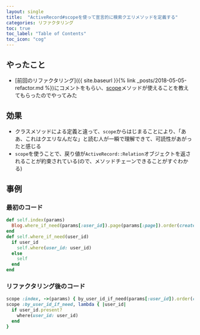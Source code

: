 ```yaml
---
layout: single
title:  "ActiveRecord#scopeを使って宣言的に検索クエリメソッドを定義する"
categories: リファクタリング
toc: true
toc_label: "Table of Contents"
toc_icon: "cog"
---
```


## やったこと

* [前回のリファクタリング]({{ site.baseurl }}{% link _posts/2018-05-05-refactor.md %})にコメントをもらい、[scope](https://apidock.com/rails/ActiveRecord/NamedScope/ClassMethods/scope)メソッドが使えることを教えてもらったのでやってみた

## 効果

* クラスメソッドによる定義と違って、`scope`からはじまることにより、「ああ、これはクエリなんだな」と読む人が一瞬で理解できて、可読性があがったと感じる
* `scope`を使うことで、戻り値が`ActiveRecord::Relation`オブジェクトを返されることが約束されている(ので、メソッドチェーンできることがすぐわかる)

## 事例

### 最初のコード

```ruby
def self.index(params)
  Blog.where_if_need(params[:user_id]).page(params[:page]).order(created_at: :desc)
end
def self.where_if_need(user_id)
  if user_id
    self.where(user_id: user_id)
  else
    self
  end
end
```

### リファクタリング後のコード

```ruby
scope :index, ->(params) { by_user_id_if_need(params[:user_id]).order(created_at: :desc).page(params[:page]) }
scope :by_user_id_if_need, lambda { |user_id|
  if user_id.present?
    where(user_id: user_id)
  end
}
```

